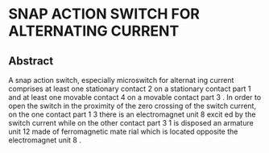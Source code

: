 # SNAP ACTION SWITCH FOR ALTERNATING CURRENT

## Abstract
A snap action switch, especially microswitch for alternat ing current comprises at least one stationary contact 2 on a stationary contact part 1 and at least one movable contact 4 on a movable contact part 3 . In order to open the switch in the proximity of the zero crossing of the switch current, on the one contact part 1 3 there is an electromagnet unit 8 excit ed by the switch current while on the other contact part 3 1 is disposed an armature unit 12 made of ferromagnetic mate rial which is located opposite the electromagnet unit 8 .